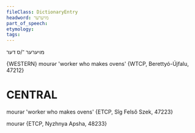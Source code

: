 ```yaml
---
fileClass: DictionaryEntry
headword: מויערער
part_of_speech: 
etymology: 
tags: 
---
```

מויערער
־/ס
דער

{WESTERN}
mourər 'worker who makes ovens' {WTCP, Berettyó-Újfalu, 47212}

CENTRAL
========

mourər 'worker who makes ovens' {ETCP, Sîg Felső Szek, 47223}

mourər {ETCP, Nyzhnya Apsha, 48233}
